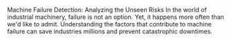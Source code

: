 Machine Failure Detection: Analyzing the Unseen Risks
In the world of industrial machinery, failure is not an option. Yet, it happens more often than we'd like to admit. Understanding the factors that contribute to machine failure can save industries millions and prevent catastrophic downtimes. 
